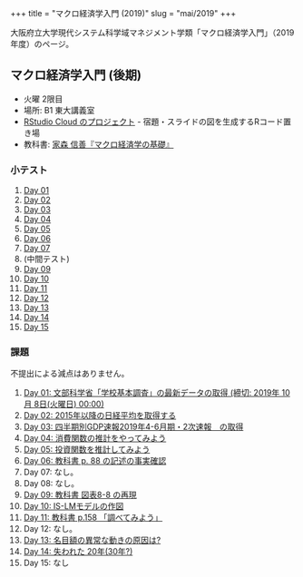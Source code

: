 +++
title = "マクロ経済学入門 (2019)"
slug = "mai/2019"
+++

大阪府立大学現代システム科学域マネジメント学類「マクロ経済学入門」（2019年度）のページ。

## マクロ経済学入門 (後期)

- 火曜 2限目
- 場所: B1 東大講義室
- [RStudio Cloud のプロジェクト](https://rstudio.cloud/project/594608) - 宿題・スライドの図を生成するRコード置き場
- 教科書: [家森 信善『マクロ経済学の基礎』](https://www.amazon.co.jp/dp/4502211818/ref=cm_sw_r_tw_dp_U_x_4xAKDbPPXNPD9)


### 小テスト

1. [Day 01](/files/mai19/day01-1-protected.html)
1. [Day 02](/files/mai19/day02-1-protected.html)
1. [Day 03](/files/mai19/day03-1-protected.html)
1. [Day 04](/files/mai19/day04-1-protected.html)
1. [Day 05](/files/mai19/day05-1-protected.html)
1. [Day 06](/files/mai19/day06-1-protected.html)
1. [Day 07](/files/mai19/day07-1-protected.html)
1. (中間テスト)
1. [Day 09](/files/mai19/day09-1-protected.html)
1. [Day 10](/files/mai19/day10-1-protected.html)
1. [Day 11](/files/mai19/day11-1-protected.html)
1. [Day 12](/files/mai19/day12-1-protected.html)
1. [Day 13](/files/mai19/day13-1-protected.html)
1. [Day 14](/files/mai19/day14-1-protected.html)
1. [Day 15](/files/mai19/day15-1-protected.html)

### 課題

不提出による減点はありません。

1. [Day 01: 文部科学省「学校基本調査」の最新データの取得 (締切: 2019年 10月 8日(火曜日) 00:00)](https://lss.osakafu-u.ac.jp/mod/assign/view.php?id=246674)
1. [Day 02: 2015年以降の日経平均を取得する](https://lss.osakafu-u.ac.jp/mod/assign/view.php?id=247636)
1. [Day 03: 四半期別GDP速報2019年4-6月期・2次速報　の取得](https://lss.osakafu-u.ac.jp/mod/assign/view.php?id=248422)
1. [Day 04: 消費関数の推計をやってみよう](https://lss.osakafu-u.ac.jp/mod/assign/view.php?id=249317)
1. [Day 05: 投資関数を推計してみよう](https://lss.osakafu-u.ac.jp/mod/assign/view.php?id=249554)
1. [Day 06: 教科書 p. 88 の記述の事実確認](https://lss.osakafu-u.ac.jp/mod/assign/view.php?id=250023)
1. Day 07: なし。
1. Day 08: なし。
1. [Day 09: 教科書 図表8-8 の再現](https://lss.osakafu-u.ac.jp/mod/assign/view.php?id=251696)
1. [Day 10: IS-LMモデルの作図](https://lss.osakafu-u.ac.jp/mod/assign/view.php?id=252166)
1. [Day 11: 教科書 p.158 「調べてみよう」](https://lss.osakafu-u.ac.jp/mod/assign/view.php?id=252566)
1. Day 12: なし。
1. [Day 13: 名目額の異常な動きの原因は?](https://lss.osakafu-u.ac.jp/mod/assign/view.php?id=253602)
1. [Day 14: 失われた 20年(30年?)](https://lss.osakafu-u.ac.jp/mod/assign/view.php?id=253971)
1. Day 15: なし


